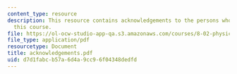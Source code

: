```yaml
---
content_type: resource
description: This resource contains acknowledgements to the persons who helped build
  this course.
file: https://ol-ocw-studio-app-qa.s3.amazonaws.com/courses/8-02-physics-ii-electricity-and-magnetism-spring-2007/d7d1fabcb57a6d4a9cc96f04348dedfd_acknowledgements.pdf
file_type: application/pdf
resourcetype: Document
title: acknowledgements.pdf
uid: d7d1fabc-b57a-6d4a-9cc9-6f04348dedfd
---
```

